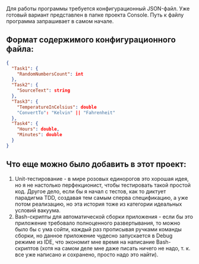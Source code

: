 Для работы программы требуется конфигурационный JSON-файл. Уже готовый вариант представлен в папке проекта Console. Путь к файлу программа запрашивает в самом начале.

## Формат содержимого конфигурационного файла:
```json
{
  "Task1": {
    "RandomNumbersCount": int
  },
  "Task2": {
    "SourceText": string
  },
  "Task3": {
    "TemperatureInCelsius": double
    "ConvertTo": "Kelvin" || "Fahrenheit"
  },
  "Task4": {
    "Hours": double,
    "Minutes": double
  }
}
```

## Что еще можно было добавить в этот проект:
1. Unit-тестирование - в мире розовых единорогов это хорошая идея, но я не настолько перфекционист, чтобы тестировать такой простой код. Другое дело, если бы я начал с тестов, как то диктует парадигма TDD, создавая тем самым сперва спецификацию, а уже потом реализацию, но эта история тоже из категории идеальных условий вакуума.
2. Bash-скрипты для автоматической сборки приложения - если бы это приложение требовало полноценного развертывания, то можно было бы с ума сойти, каждый раз прописывая ручками команды сборки, но данное приложение чудесно запускается в Debug режиме из IDE, что экономит мне время на написание Bash-скриптов (хотя на самом деле мне даже писать ничего не надо, т. к. все уже написано и сохранено, просто надо это найти).
